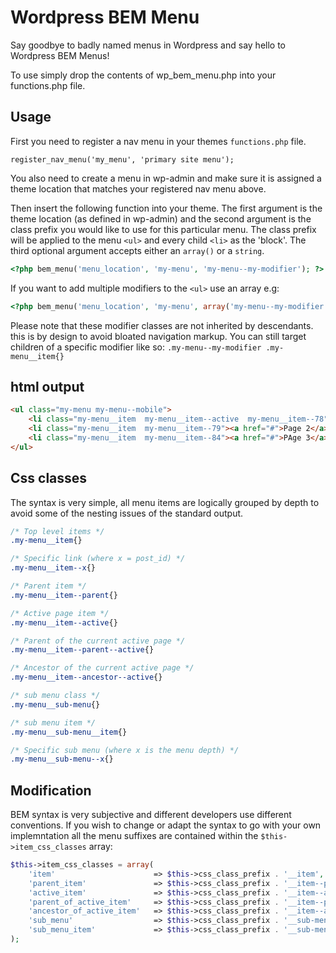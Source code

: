 # Wordpress BEM Menu

Say goodbye to badly named menus in Wordpress and say hello to Wordpress BEM Menus!

To use simply drop the contents of wp_bem_menu.php into your functions.php file.


## Usage

First you need to register a nav menu in your themes `functions.php` file.

`register_nav_menu('my_menu', 'primary site menu');`

You also need to create a menu in wp-admin and make sure it is assigned a theme location that matches your registered nav menu above.

Then insert the following function into your theme. The first argument is the theme location (as defined in wp-admin) and the second argument is the class prefix you would like to use for this particular menu. The class prefix will be applied to the menu `<ul>` and every child `<li>` as the 'block'. The third optional argument accepts either an `array()` or a `string`.

```php
<?php bem_menu('menu_location', 'my-menu', 'my-menu--my-modifier'); ?>
```
If you want to add multiple modifiers to the `<ul>` use an array e.g:
```php
<?php bem_menu('menu_location', 'my-menu', array('my-menu--my-modifier','my-menu--my-other-modifier')) ?>
```
Please note that these modifier classes are not inherited by descendants. this is by design to avoid bloated navigation markup. You can still target children of a specific modifier like so: `.my-menu--my-modifier .my-menu__item{}`

## html output 
```html
<ul class="my-menu my-menu--mobile">
    <li class="my-menu__item  my-menu__item--active  my-menu__item--78"><a href="#">Home</a></li>
    <li class="my-menu__item  my-menu__item--79"><a href="#">Page 2</a></li>
    <li class="my-menu__item  my-menu__item--84"><a href="#">PAge 3</a></li>
</ul>
```

## Css classes

The syntax is very simple, all menu items are logically grouped by depth to avoid some of the nesting issues of the standard output.

```css
/* Top level items */
.my-menu__item{}

/* Specific link (where x = post_id) */
.my-menu__item--x{}

/* Parent item */
.my-menu__item--parent{}

/* Active page item */
.my-menu__item--active{}

/* Parent of the current active page */
.my-menu__item--parent--active{}

/* Ancestor of the current active page */
.my-menu__item--ancestor--active{}

/* sub menu class */
.my-menu__sub-menu{}

/* sub menu item */
.my-menu__sub-menu__item{}

/* Specific sub menu (where x is the menu depth) */
.my-menu__sub-menu--x{}

```

## Modification

BEM syntax is very subjective and different developers use different conventions. If you wish to change or adapt the syntax to go with your own implemntation all the menu suffixes are contained within the `$this->item_css_classes` array:

```php
$this->item_css_classes = array(
    'item'                      => $this->css_class_prefix . '__item',
    'parent_item'               => $this->css_class_prefix . '__item--parent',
    'active_item'               => $this->css_class_prefix . '__item--active',
    'parent_of_active_item'     => $this->css_class_prefix . '__item--parent--active',
    'ancestor_of_active_item'   => $this->css_class_prefix . '__item--ancestor--active',
    'sub_menu'                  => $this->css_class_prefix . '__sub-menu',
    'sub_menu_item'             => $this->css_class_prefix . '__sub-menu__item',
);

```
